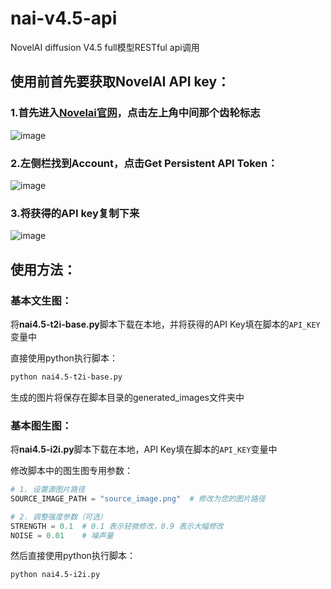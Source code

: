 # nai-v4.5-api
NovelAI diffusion V4.5 full模型RESTful api调用
## 使用前首先要获取NovelAI API key：
### 1.首先进入[Novelai官网](https://novelai.net/stories)，点击左上角中间那个齿轮标志
![image](https://github.com/user-attachments/assets/7593250e-977b-4c29-b9f2-5c2a2211edd0)
### 2.左侧栏找到Account，点击Get Persistent API Token：
![image](https://github.com/user-attachments/assets/616d75e0-e769-4214-ab09-7e723997257c)
### 3.将获得的API key复制下来
![image](https://github.com/user-attachments/assets/84e4670c-f682-48fe-a190-7124da80de71)
## 使用方法：
### 基本文生图：
将**nai4.5-t2i-base.py**脚本下载在本地，并将获得的API Key填在脚本的```API_KEY```变量中

直接使用python执行脚本：
```bash
python nai4.5-t2i-base.py
```

生成的图片将保存在脚本目录的generated_images文件夹中

### 基本图生图：
将**nai4.5-i2i.py**脚本下载在本地，API Key填在脚本的```API_KEY```变量中

修改脚本中的图生图专用参数：
   ```python
   # 1. 设置源图片路径
   SOURCE_IMAGE_PATH = "source_image.png"  # 修改为您的图片路径
   
   # 2. 调整强度参数（可选）
   STRENGTH = 0.1  # 0.1 表示轻微修改，0.9 表示大幅修改
   NOISE = 0.01    # 噪声量
   ```

然后直接使用python执行脚本：
```bash
python nai4.5-i2i.py
```
